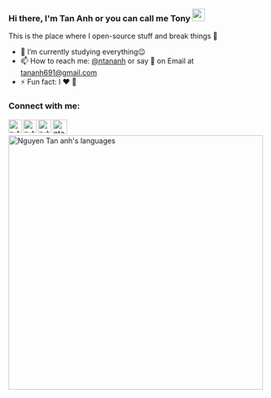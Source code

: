### Hi there, I'm Tan Anh or you can call me Tony <img src="https://media.giphy.com/media/hvRJCLFzcasrR4ia7z/giphy.gif" width="25px">


This is the place where I open-source stuff and break things 🤣

- 🔭 I’m currently studying everything😉
- 📫 How to reach me: [@ntananh][linkedin] or say 👋 on Email at [tananh691@gmail.com](mailto:tananh691@gmail.com)
- ⚡ Fun fact: I ❤️ 🐼

### Connect with me:

[<img align="left" alt="n_tananh | LinkedIn" width="26px" src="https://cdn-icons-png.flaticon.com/512/174/174857.png" />][linkedin]
[<img align="left" alt="n_tananh | Instagram" width="26px" src="https://cdn-icons-png.flaticon.com/512/2111/2111463.png" />][instagram]
[<img align="left" alt="n_tananh | Facebook" width="26px" src="https://cdn-icons-png.flaticon.com/512/733/733547.png" />][facebook]
[<img align="left" alt="ntananh | GitHub" width="28px" src="https://cdn-icons-png.flaticon.com/512/733/733553.png" />][github]
<br />

<a href="https://github.com/ntananh">
  <img align="left" alt="Nguyen Tan anh's languages" width="500px" src="https://github-readme-stats.vercel.app/api/top-langs/?username=ntananh&hide=html,scss,css,less&layout=compact&theme=tokyonight" />
</a>

<!---<a href="https://github.com/n-tananh/n-tananh">
  <img align="right" alt="Nguyen Tan anh's github stats" width="300px" src="https://github-readme-stats.vercel.app/api?username=n-tananh&show_icons=true&theme=tokyonight&count_private=true&include_all_commits=true" />
</a> -->


[linkedin]: https://www.linkedin.com/in/ntananh/
[instagram]: https://www.instagram.com/n_tananh/
[facebook]: https://www.facebook.com/tananh691
[github]: https://github.com/ntananh

